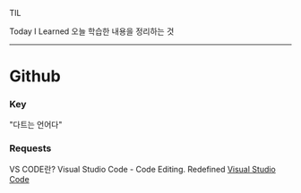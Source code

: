 TIL

Today I Learned
오늘 학습한 내용을 정리하는 것
***

Github
========

### Key
"다트는 언어다"
### Requests


VS CODE란?
Visual Studio Code - Code Editing. Redefined
[Visual Studio Code](https://code.visualstudio.com)

